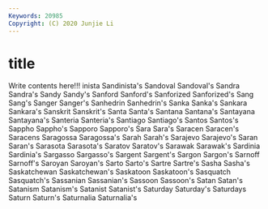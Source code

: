 ```yaml
---
Keywords: 20985
Copyright: (C) 2020 Junjie Li
---
```


# title

Write contents here!!!
inista 
Sandinista's 
Sandoval
Sandoval's 
Sandra 
Sandra's 
Sandy 
Sandy's 
Sanford 
Sanford's 
Sanforized 
Sanforized's 
Sang
Sang's 
Sanger 
Sanger's 
Sanhedrin 
Sanhedrin's 
Sanka 
Sanka's 
Sankara 
Sankara's 
Sanskrit
Sanskrit's 
Santa 
Santa's 
Santana 
Santana's 
Santayana 
Santayana's 
Santeria 
Santeria's 
Santiago
Santiago's 
Santos 
Santos's 
Sappho 
Sappho's 
Sapporo 
Sapporo's 
Sara 
Sara's 
Saracen
Saracen's 
Saracens 
Saragossa 
Saragossa's 
Sarah 
Sarah's 
Sarajevo 
Sarajevo's 
Saran 
Saran's
Sarasota 
Sarasota's 
Saratov 
Saratov's 
Sarawak 
Sarawak's 
Sardinia 
Sardinia's 
Sargasso 
Sargasso's
Sargent 
Sargent's 
Sargon 
Sargon's 
Sarnoff 
Sarnoff's 
Saroyan 
Saroyan's 
Sarto 
Sarto's
Sartre 
Sartre's 
Sasha 
Sasha's 
Saskatchewan 
Saskatchewan's 
Saskatoon 
Saskatoon's 
Sasquatch 
Sasquatch's
Sassanian 
Sassanian's 
Sassoon 
Sassoon's 
Satan 
Satan's 
Satanism 
Satanism's 
Satanist 
Satanist's
Saturday 
Saturday's 
Saturdays 
Saturn 
Saturn's 
Saturnalia 
Saturnalia's 
